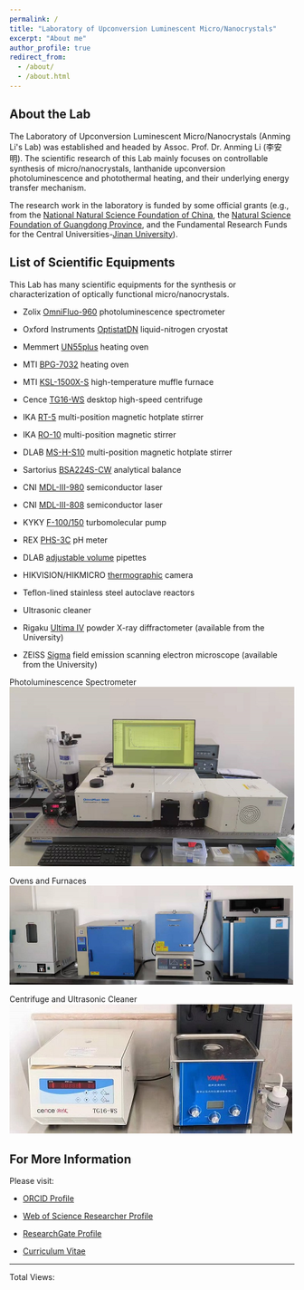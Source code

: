 ```yaml
---
permalink: /
title: "Laboratory of Upconversion Luminescent Micro/Nanocrystals"
excerpt: "About me"
author_profile: true
redirect_from: 
  - /about/
  - /about.html
---
```


About the Lab
------

The Laboratory of Upconversion Luminescent Micro/Nanocrystals (Anming Li's Lab) was established and headed by Assoc. Prof. Dr. Anming Li (李安明). The scientific research of this Lab mainly focuses on controllable synthesis of micro/nanocrystals, lanthanide upconversion photoluminescence and photothermal heating, and their underlying energy transfer mechanism.

The research work in the laboratory is funded by some official grants (e.g., from the [National Natural Science Foundation of China](https://www.nsfc.gov.cn/english/site_1/index.html), the [Natural Science Foundation of Guangdong Province](http://gdstc.gd.gov.cn/), and the Fundamental Research Funds for the Central Universities-[Jinan University](https://www.jnu.edu.cn/)).

List of Scientific Equipments
------
This Lab has many scientific equipments for the synthesis or characterization of optically functional micro/nanocrystals.

* Zolix [OmniFluo-960](https://www.zolix.com.cn/en/prodcon_370_373_770.html) photoluminescence spectrometer

* Oxford Instruments [OptistatDN](https://andor.oxinst.com/products/optical-cryostats-for-spectroscopy) liquid-nitrogen cryostat

* Memmert [UN55plus](https://www.memmert.com/products/heating-drying-ovens/universal-oven/UN55plus/) heating oven

* MTI [BPG-7032](http://www.kjmti.com/product/16701.html) heating oven

* MTI [KSL-1500X-S](http://www.kjmti.com/product/16882.html) high-temperature muffle furnace

* Cence [TG16-WS](http://www.lxjxy.com/product/37.html) desktop high-speed centrifuge

* IKA [RT-5](https://www.ika.com/en/Products-Lab-Eq/Magnetic-Stirrers-Hot-Plate-Lab-Mixer-Stirrer-Blender-csp-188/RT-5-cpdt-3690600/) multi-position magnetic hotplate stirrer

* IKA [RO-10](https://www.ika.com/en/Products-Lab-Eq/Magnetic-Stirrers-Hot-Plate-Lab-Mixer-Stirrer-Blender-csp-188/RO-10-cpdt-3691000/) multi-position magnetic stirrer

* DLAB [MS-H-S10](http://www.dlabsci.com/english/cplb/HotPlate/Magnetic_Stirrer/2018/0120/229.html) multi-position magnetic hotplate stirrer

* Sartorius [BSA224S-CW](https://www.sartorius.com/en/products/weighing/laboratory-balances/analytical-lab-balance) analytical balance

* CNI [MDL-III-980](http://www.cnilaser.com/C-infrared_laser980.htm) semiconductor laser

* CNI [MDL-III-808](http://www.cnilaser.com/C-infrared_laser808.htm) semiconductor laser

* KYKY [F-100/150](http://www.kyky.com.cn/content/details97_834.html) turbomolecular pump

* REX [PHS-3C](http://www.lei-ci.com/product/329.html) pH meter 
 
* DLAB [adjustable volume](http://www.dlabsci.com/english/cplb/Liquid_Handling/Mechanical_Pipette/2018/0119/201.html) pipettes

* HIKVISION/HIKMICRO [thermographic](https://www.hikmicrotech.com/en/thermography) camera

* Teflon-lined stainless steel autoclave reactors

* Ultrasonic cleaner

* Rigaku [Ultima IV](https://www.rigaku.com/products/xrd/ultima) powder X-ray diffractometer (available from the University)

* ZEISS [Sigma](https://www.zeiss.com/microscopy/int/products/scanning-electron-microscopes/sigma.html) field emission scanning electron microscope (available from the University)

Photoluminescence Spectrometer
![Spectrometer](/images/spectrometer.jpg)

Ovens and Furnaces
![Ovens](/images/ovens.jpg)

Centrifuge and Ultrasonic Cleaner
![Centrifuge](/images/centrifugate.jpg)

For More Information
------
Please visit:

* [ORCID Profile](https://orcid.org/0000-0003-1344-3460)

* [Web of Science Researcher Profile](https://www.webofscience.com/wos/author/rid/AAY-4215-2021)

* [ResearchGate Profile](https://www.researchgate.net/profile/Anming-Li)

* [Curriculum Vitae](/cv/) 


------
<!-- 不蒜子访问统计 -->

<p align = "right">
 
<span id="busuanzi_container_site_pv">Total Views:<span id="busuanzi_value_site_pv"></span>
